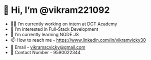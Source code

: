  <h1> 👋 Hi, I’m @vikram221092 </H1>
 
- 👨‍💻 I’m currently working on intern at DCT Academy
- 👀 I’m interested in Full-Stack Development
- 🌱 I’m currently learning NODE JS
- 📫 How to reach me - https://www.linkedin.com/in/vikramvicky30
- 📩 Email - vikramscvicky@gmail.com
- 📱 Contact Number - 9590022344


<!---
vikram221092/vikram221092 is a ✨ special ✨ repository because its `README.md` (this file) appears on your GitHub profile.
You can click the Preview link to take a look at your changes.
--->
